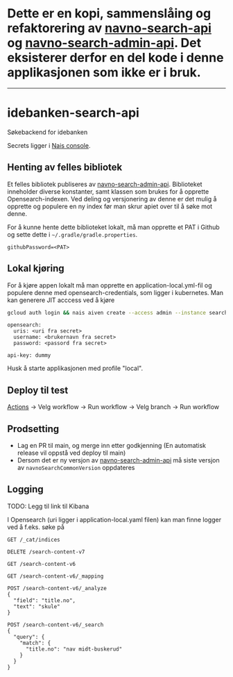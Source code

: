 # Dette er en kopi, sammenslåing og refaktorering av [navno-search-api](https://github.com/navikt/navno-search-api) og [navno-search-admin-api](https://github.com/navikt/navno-search-admin-api). Det eksisterer derfor en del kode i denne applikasjonen som ikke er i bruk.

----

# idebanken-search-api
Søkebackend for idebanken

Secrets ligger i [Nais console](https://console.nav.cloud.nais.io/team/idebanken/secrets).

## Henting av felles bibliotek

Et felles bibliotek publiseres av [navno-search-admin-api](https://github.com/navikt/navno-search-admin-api). Biblioteket inneholder diverse konstanter, samt klassen som brukes for å opprette Opensearch-indexen. Ved deling og versjonering av denne er det mulig å opprette og populere en ny index før man skrur apiet over til å søke mot denne.

For å kunne hente dette biblioteket lokalt, må man opprette et PAT i Github og sette dette i `~/.gradle/gradle.properties`.

```
githubPassword=<PAT>
```

## Lokal kjøring
For å kjøre appen lokalt må man opprette en application-local.yml-fil og populere denne med opensearch-credentials, som ligger i kubernetes.
Man kan generere JIT acccess ved å kjøre 
```bash
gcloud auth login && nais aiven create --access admin --instance search --secret idebanken opensearch ignored idebanken && nais aiven get opensearch idebanken idebanken
```
```
opensearch:
  uris: <uri fra secret>
  username: <brukernavn fra secret>
  password: <passord fra secret>
  
api-key: dummy
```

Husk å starte applikasjonen med profile "local".

## Deploy til test

[Actions](https://github.com/navikt/idebanken/actions) -> Velg workflow -> Run workflow -> Velg branch -> Run workflow

## Prodsetting

- Lag en PR til main, og merge inn etter godkjenning (En automatisk release vil oppstå ved deploy til main)
- Dersom det er ny versjon av [navno-search-admin-api](https://github.com/navikt/navno-search-admin-api/) må siste versjon av ```navnoSearchCommonVersion``` oppdateres

## Logging

TODO: Legg til link til Kibana

I Opensearch (uri ligger i application-local.yaml filen) kan man finne logger ved å f.eks. søke på

```
GET /_cat/indices

DELETE /search-content-v7

GET /search-content-v6

GET /search-content-v6/_mapping

POST /search-content-v6/_analyze
{
  "field": "title.no",
  "text": "skule"
}

POST /search-content-v6/_search
{
  "query": {
    "match": {
      "title.no": "nav midt-buskerud"
    }
  }
}
```


